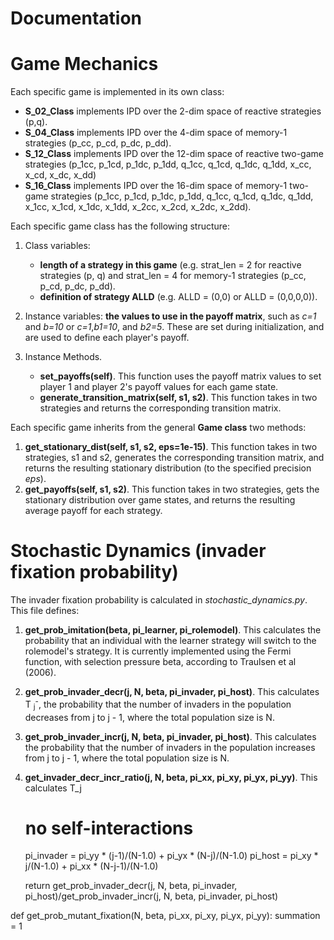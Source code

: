 # Documentation

# Game Mechanics

Each specific game is implemented in its own class:
* **S_02_Class** implements IPD over the 2-dim space of reactive strategies (p,q). 
* **S_04_Class** implements IPD over the 4-dim space of memory-1 strategies (p_cc, p_cd, p_dc, p_dd).
* **S_12_Class** implements IPD over the 12-dim space of reactive two-game strategies (p_1cc, p_1cd, p_1dc, p_1dd, q_1cc, q_1cd, q_1dc, q_1dd, x_cc, x_cd, x_dc, x_dd)
* **S_16_Class** implements IPD over the 16-dim space of memory-1 two-game strategies (p_1cc, p_1cd, p_1dc, p_1dd, q_1cc, q_1cd, q_1dc, q_1dd, x_1cc, x_1cd, x_1dc, x_1dd, x_2cc, x_2cd, x_2dc, x_2dd).

Each specific game class has the following structure:
1. Class variables: 
	- **length of a strategy in this game** (e.g. strat_len = 2 for reactive strategies (p, q) and strat_len = 4 for memory-1 strategies (p_cc, p_cd, p_dc, p_dd).
	- **definition of strategy ALLD** (e.g. ALLD = (0,0) or ALLD = (0,0,0,0)).


2. Instance variables: **the values to use in the payoff matrix**, such as *c=1* and *b=10* or *c=1*,*b1=10*, and *b2=5*. These are set during initialization, and are used to define each player's payoff.
3. Instance Methods.
	* **set_payoffs(self)**. This function uses the payoff matrix values to set player 1 and player 2's payoff values for each game state.
	* **generate_transition_matrix(self, s1, s2)**. This function takes in two strategies and returns the corresponding transition matrix.

 Each specific game inherits from the general **Game class** two methods:
 1. **get_stationary_dist(self, s1, s2, eps=1e-15)**. This function takes in two strategies, s1 and s2, generates the corresponding transition matrix, and returns the resulting stationary distribution (to the specified precision *eps*).
 2. **get_payoffs(self, s1, s2)**. This function takes in two strategies, gets the stationary distribution over game states, and returns the resulting average payoff for each strategy.

# Stochastic Dynamics (invader fixation probability)

The invader fixation probability is calculated in *stochastic_dynamics.py*. This file defines:

1. **get_prob_imitation(beta, pi_learner, pi_rolemodel)**. This calculates the probability that an individual with the learner strategy will switch to the rolemodel's strategy. It is currently implemented using the Fermi function, with selection pressure beta, according to Traulsen et al (2006).

2. **get_prob_invader_decr(j, N, beta, pi_invader, pi_host)**. This calculates T <sub>j</sub><sup>-</sup>, the probability that the number of invaders in the population decreases from j to j - 1, where the total population size is N.
3. **get_prob_invader_incr(j, N, beta, pi_invader, pi_host)**. This calculates the probability that the number of invaders in the population increases from j to j - 1, where the total population size is N.
4. **get_invader_decr_incr_ratio(j, N, beta, pi_xx, pi_xy, pi_yx, pi_yy)**. This calculates T_j

    # no self-interactions
    pi_invader   = pi_yy * (j-1)/(N-1.0) + pi_yx * (N-j)/(N-1.0)
    pi_host      = pi_xy * j/(N-1.0)     + pi_xx * (N-j-1)/(N-1.0)

    return get_prob_invader_decr(j, N, beta, pi_invader, pi_host)/get_prob_invader_incr(j, N, beta, pi_invader, pi_host)

def get_prob_mutant_fixation(N, beta, pi_xx, pi_xy, pi_yx, pi_yy):
    summation = 1